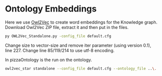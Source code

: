 # Ontology Embeddings

Here we use [Owl2Vec](https://github.com/KRR-Oxford/OWL2Vec-Star) to create word embeddings for the Knowledge graph.
Download Owl2Vec ZIP file, extract it and then put in the files.

```bash
py OWL2Vec_Standalone.py -config_file default.cfg
```

Change size to vector-size and remove iter parameter (using version 0.1), line 227. Change line 85/119/214 to use utf-8 encoding.

In pizzaOntology is the run on the ontology.

```bash
owl2vec_star standalone --config_file default.cfg --ontology_file ..\..\ontology.owl
```
